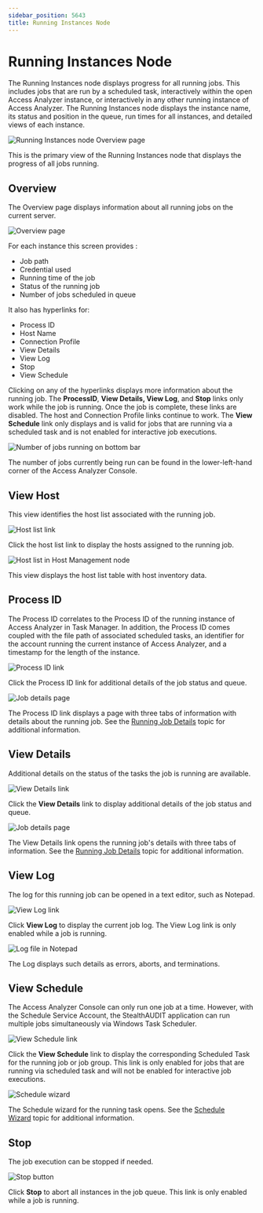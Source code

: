 ```yaml
---
sidebar_position: 5643
title: Running Instances Node
---
```


# Running Instances Node

The Running Instances node displays progress for all running jobs. This includes jobs that are run by a scheduled task, interactively within the open Access Analyzer instance, or interactively in any other running instance of Access Analyzer. The Running Instances node displays the instance name, its status and position in the queue, run times for all instances, and detailed views of each instance.

![Running Instances node Overview page](../../../../../../static/images/AccessAnalyzer_12.0/Content/Resources/Images/EnterpriseAuditor/Admin/RunningInstances/OverviewPage.png "Running Instances node Overview page")

This is the primary view of the Running Instances node that displays the progress of all jobs running.

## Overview

The Overview page displays information about all running jobs on the current server.

![Overview page](../../../../../../static/images/AccessAnalyzer_12.0/Content/Resources/Images/EnterpriseAuditor/Admin/RunningInstances/Overview.png "Overview page")

For each instance this screen provides :

* Job path
* Credential used
* Running time of the job
* Status of the running job
* Number of jobs scheduled in queue

It also has hyperlinks for:

* Process ID
* Host Name
* Connection Profile
* View Details
* View Log
* Stop
* View Schedule

Clicking on any of the hyperlinks displays more information about the running job. The **ProcessID**, **View Details, View Log**, and **Stop** links only work while the job is running. Once the job is complete, these links are disabled. The host and Connection Profile links continue to work. The **View Schedule** link only displays and is valid for jobs that are running via a scheduled task and is not enabled for interactive job executions.

![Number of jobs running on bottom bar](../../../../../../static/images/AccessAnalyzer_12.0/Content/Resources/Images/EnterpriseAuditor/Admin/RunningInstances/OverviewBottomBar.png "Number of jobs running on bottom bar")

The number of jobs currently being run can be found in the lower-left-hand corner of the Access Analyzer Console.

## View Host

This view identifies the host list associated with the running job.

![Host list link](../../../../../../static/images/AccessAnalyzer_12.0/Content/Resources/Images/EnterpriseAuditor/Admin/RunningInstances/ViewHost.png "Host list link")

Click the host list link to display the hosts assigned to the running job.

![Host list in Host Management node](../../../../../../static/images/AccessAnalyzer_12.0/Content/Resources/Images/EnterpriseAuditor/Admin/RunningInstances/ViewHostList.png "Host list in Host Management node")

This view displays the host list table with host inventory data.

## Process ID

The Process ID correlates to the Process ID of the running instance of Access Analyzer in Task Manager. In addition, the Process ID comes coupled with the file path of associated scheduled tasks, an identifier for the account running the current instance of Access Analyzer, and a timestamp for the length of the instance.

![Process ID link](../../../../../../static/images/AccessAnalyzer_12.0/Content/Resources/Images/EnterpriseAuditor/Admin/RunningInstances/ProcessID.png "Process ID link")

Click the Process ID link for additional details of the job status and queue.

![Job details page](../../../../../../static/images/AccessAnalyzer_12.0/Content/Resources/Images/EnterpriseAuditor/Admin/RunningInstances/JobDetails.png "Job details page")

The Process ID link displays a page with three tabs of information with details about the running job. See the [Running Job Details](JobDetails "Running Job Details") topic for additional information.

## View Details

Additional details on the status of the tasks the job is running are available.

![View Details link](../../../../../../static/images/AccessAnalyzer_12.0/Content/Resources/Images/EnterpriseAuditor/Admin/RunningInstances/ViewDetails.png "View Details link")

Click the **View Details** link to display additional details of the job status and queue.

![Job details page](../../../../../../static/images/AccessAnalyzer_12.0/Content/Resources/Images/EnterpriseAuditor/Admin/RunningInstances/JobDetails.png "Job details page")

The View Details link opens the running job's details with three tabs of information. See the [Running Job Details](JobDetails "Running Job Details") topic for additional information.

## View Log

The log for this running job can be opened in a text editor, such as Notepad.

![View Log link](../../../../../../static/images/AccessAnalyzer_12.0/Content/Resources/Images/EnterpriseAuditor/Admin/RunningInstances/ViewLog.png "View Log link")

Click **View Log** to display the current job log. The View Log link is only enabled while a job is running.

![Log file in Notepad](../../../../../../static/images/AccessAnalyzer_12.0/Content/Resources/Images/EnterpriseAuditor/Admin/RunningInstances/LogFile.png "Log file in Notepad")

The Log displays such details as errors, aborts, and terminations.

## View Schedule

The Access Analyzer Console can only run one job at a time. However, with the Schedule Service Account, the StealthAUDIT application can run multiple jobs simultaneously via Windows Task Scheduler.

![View Schedule link](../../../../../../static/images/AccessAnalyzer_12.0/Content/Resources/Images/EnterpriseAuditor/Admin/RunningInstances/ViewSchedule.png "View Schedule link")

Click the **View Schedule** link to display the corresponding Scheduled Task for the running job or job group. This link is only enabled for jobs that are running via scheduled task and will not be enabled for interactive job executions.

![Schedule wizard](../../../../../../static/images/AccessAnalyzer_12.0/Content/Resources/Images/EnterpriseAuditor/Admin/RunningInstances/ScheduleWizard.png "Schedule wizard")

The Schedule wizard for the running task opens. See the [Schedule Wizard](../Schedule/Wizard "Schedule Wizard") topic for additional information.

## Stop

The job execution can be stopped if needed.

![Stop button](../../../../../../static/images/AccessAnalyzer_12.0/Content/Resources/Images/EnterpriseAuditor/Admin/RunningInstances/Stop.png "Stop button")

Click **Stop** to abort all instances in the job queue. This link is only enabled while a job is running.